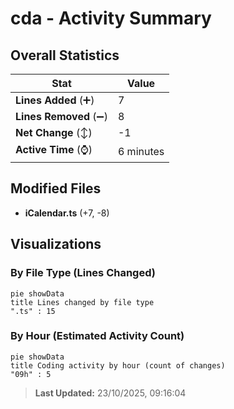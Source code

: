 # cda - Activity Summary 

## Overall Statistics

| Stat                   | Value                                                             |
| ---------------------- | ----------------------------------------------------------------- |
| **Lines Added** (➕)   | 7                                          |
| **Lines Removed** (➖) | 8                                        |
| **Net Change** (↕)    | -1                |
| **Active Time** (⌚)   | 6 minutes |


## Modified Files
- **iCalendar.ts** (+7, -8)

## Visualizations

### By File Type (Lines Changed)

```mermaid
pie showData
title Lines changed by file type
".ts" : 15
```

### By Hour (Estimated Activity Count)

```mermaid
pie showData
title Coding activity by hour (count of changes)
"09h" : 5
```


> **Last Updated:** 23/10/2025, 09:16:04